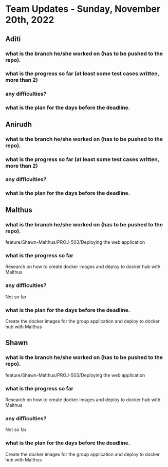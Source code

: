 # Team Updates - Sunday, November 20th, 2022

## Aditi

### what is the branch he/she worked on (has to be pushed to the repo).

### what is the progress so far (at least some test cases written, more than 2)

### any difficulties?

### what is the plan for the days before the deadline.


## Anirudh

### what is the branch he/she worked on (has to be pushed to the repo).

### what is the progress so far (at least some test cases written, more than 2)

### any difficulties?

### what is the plan for the days before the deadline.


## Malthus

### what is the branch he/she worked on (has to be pushed to the repo).

feature/Shawn-Malthus/PROJ-503/Deploying the web application

### what is the progress so far

Research on how to create docker images and deploy to docker hub with Malthus

### any difficulties?

Not so far

### what is the plan for the days before the deadline.

Create the docker images for the group application and deploy to docker hub with Malthus


## Shawn

### what is the branch he/she worked on (has to be pushed to the repo).

feature/Shawn-Malthus/PROJ-503/Deploying the web application

### what is the progress so far

Research on how to create docker images and deploy to docker hub with Malthus

### any difficulties?

Not so far

### what is the plan for the days before the deadline.

Create the docker images for the group application and deploy to docker hub with Malthus
